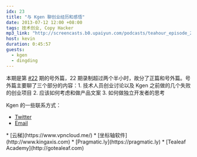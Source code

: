 ```yaml
---
idx: 23
title: "与 Kgen 聊创业经历和感悟"
date: 2013-07-12 12:00 +08:00
tags: 技术创业, Copy Hacker
mp3_link: "http://screencasts.b0.upaiyun.com/podcasts/teahour_episode_22-2.m4a"
host: kevin
duration: 0:45:57
guests:
  - kgen
  - dingding
---
```


本期是第 [#22](/2013/07/09/gfw-and-vpncloud.html) 期的号外篇，22 期录制超过两个半小时，故分了正篇和号外篇。号外篇主要聊了三个部分的内容：1. 技术人员创业讨论以及 Kgen 之前做的几个失败的创业项目 2. 应该如何考虑和做产品文案 3. 如何做独立开发者的思考

Kgen 的一些联系方式：

* [Twitter](https://twitter.com/kgen)
* [Email](mailto:kgen.bao@kingaxis.com)

<section class="notes" markdown="1">
* [云梯](https://www.vpncloud.me/)
* [坐标轴软件](http://www.kingaxis.com)
* [Pragmatic.ly](https://pragmatic.ly)
* [Tealeaf Academy](http://gotealeaf.com)
</section>
